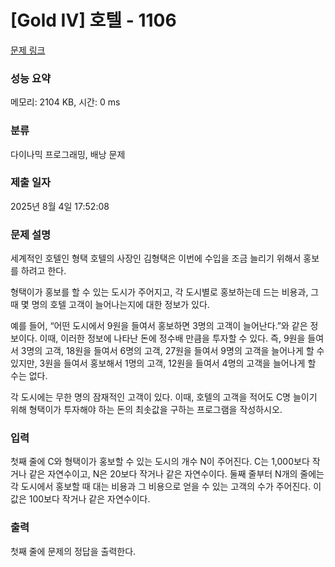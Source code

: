 # [Gold IV] 호텔 - 1106 

[문제 링크](https://www.acmicpc.net/problem/1106) 

### 성능 요약

메모리: 2104 KB, 시간: 0 ms

### 분류

다이나믹 프로그래밍, 배낭 문제

### 제출 일자

2025년 8월 4일 17:52:08

### 문제 설명

<p>세계적인 호텔인 형택 호텔의 사장인 김형택은 이번에 수입을 조금 늘리기 위해서 홍보를 하려고 한다.</p>

<p>형택이가 홍보를 할 수 있는 도시가 주어지고, 각 도시별로 홍보하는데 드는 비용과, 그 때 몇 명의 호텔 고객이 늘어나는지에 대한 정보가 있다.</p>

<p>예를 들어, “어떤 도시에서 9원을 들여서 홍보하면 3명의 고객이 늘어난다.”와 같은 정보이다. 이때, 이러한 정보에 나타난 돈에 정수배 만큼을 투자할 수 있다. 즉, 9원을 들여서 3명의 고객, 18원을 들여서 6명의 고객, 27원을 들여서 9명의 고객을 늘어나게 할 수 있지만, 3원을 들여서 홍보해서 1명의 고객, 12원을 들여서 4명의 고객을 늘어나게 할 수는 없다.</p>

<p>각 도시에는 무한 명의 잠재적인 고객이 있다. 이때, 호텔의 고객을 적어도 C명 늘이기 위해 형택이가 투자해야 하는 돈의 최솟값을 구하는 프로그램을 작성하시오.</p>

### 입력 

 <p>첫째 줄에 C와 형택이가 홍보할 수 있는 도시의 개수 N이 주어진다. C는 1,000보다 작거나 같은 자연수이고, N은 20보다 작거나 같은 자연수이다. 둘째 줄부터 N개의 줄에는 각 도시에서 홍보할 때 대는 비용과 그 비용으로 얻을 수 있는 고객의 수가 주어진다. 이 값은 100보다 작거나 같은 자연수이다.</p>

### 출력 

 <p>첫째 줄에 문제의 정답을 출력한다.</p>

